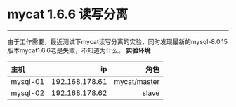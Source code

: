 # mycat 1.6.6 读写分离


------

由于工作需要，最近测试下mycat读写分离的实验，同时发现最新的mysql-8.0.15版本mycat1.6.6老是失败，不知道为什么。
**实验环境**

| 主机      | ip     | 角色    |
| :----------- | -----------------: | ---------------------: |
| mysql-01     | 192.168.178.61   |  mycat/master |
| mysql-02     | 192.168.178.62   |  slave  |

